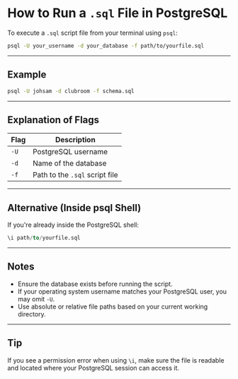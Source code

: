 # How to Run a `.sql` File in PostgreSQL

To execute a `.sql` script file from your terminal using `psql`:

```bash
psql -U your_username -d your_database -f path/to/yourfile.sql
```

---

## Example

```bash
psql -U johsam -d clubroom -f schema.sql
```

---

## Explanation of Flags

| Flag | Description                    |
| ---- | ------------------------------ |
| `-U` | PostgreSQL username            |
| `-d` | Name of the database           |
| `-f` | Path to the `.sql` script file |

---

## Alternative (Inside psql Shell)

If you're already inside the PostgreSQL shell:

```sql
\i path/to/yourfile.sql
```

---

## Notes

- Ensure the database exists before running the script.
- If your operating system username matches your PostgreSQL user, you may omit `-U`.
- Use absolute or relative file paths based on your current working directory.

---

## Tip

If you see a permission error when using `\i`, make sure the file is readable and located where your PostgreSQL session can access it.
